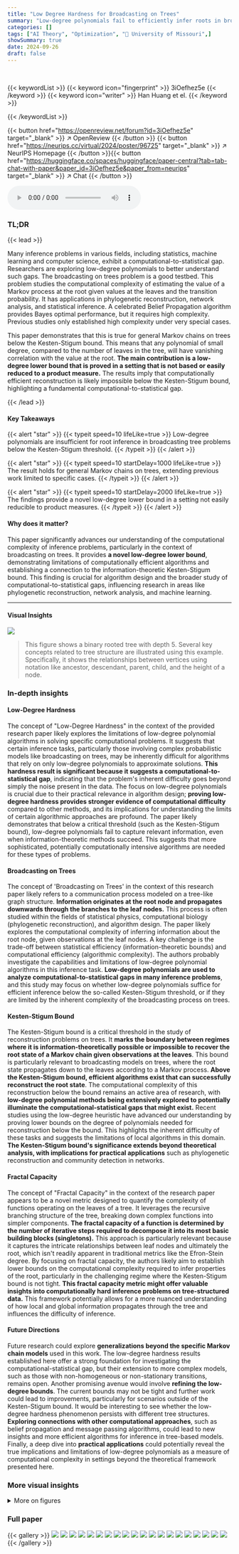 ```yaml
---
title: "Low Degree Hardness for Broadcasting on Trees"
summary: "Low-degree polynomials fail to efficiently infer roots in broadcasting tree problems below the Kesten-Stigum bound."
categories: []
tags: ["AI Theory", "Optimization", "🏢 University of Missouri",]
showSummary: true
date: 2024-09-26
draft: false
---
```


<br>

{{< keywordList >}}
{{< keyword icon="fingerprint" >}} 3iOefhez5e {{< /keyword >}}
{{< keyword icon="writer" >}} Han Huang et el. {{< /keyword >}}
 
{{< /keywordList >}}

{{< button href="https://openreview.net/forum?id=3iOefhez5e" target="_blank" >}}
↗ OpenReview
{{< /button >}}
{{< button href="https://neurips.cc/virtual/2024/poster/96725" target="_blank" >}}
↗ NeurIPS Homepage
{{< /button >}}{{< button href="https://huggingface.co/spaces/huggingface/paper-central?tab=tab-chat-with-paper&paper_id=3iOefhez5e&paper_from=neurips" target="_blank" >}}
↗ Chat
{{< /button >}}



<audio controls>
    <source src="https://ai-paper-reviewer.com/3iOefhez5e/podcast.wav" type="audio/wav">
    Your browser does not support the audio element.
</audio>


### TL;DR


{{< lead >}}

Many inference problems in various fields, including statistics, machine learning and computer science, exhibit a computational-to-statistical gap. Researchers are exploring low-degree polynomials to better understand such gaps. The broadcasting on trees problem is a good testbed. This problem studies the computational complexity of estimating the value of a Markov process at the root given values at the leaves and the transition probability. It has applications in phylogenetic reconstruction, network analysis, and statistical inference. A celebrated Belief Propagation algorithm provides Bayes optimal performance, but it requires high complexity. Previous studies only established high complexity under very special cases. 

This paper demonstrates that this is true for general Markov chains on trees below the Kesten-Stigum bound. This means that any polynomial of small degree, compared to the number of leaves in the tree, will have vanishing correlation with the value at the root. **The main contribution is a low-degree lower bound that is proved in a setting that is not based or easily reduced to a product measure.** The results imply that computationally efficient reconstruction is likely impossible below the Kesten-Stigum bound, highlighting a fundamental computational-to-statistical gap.

{{< /lead >}}


#### Key Takeaways

{{< alert "star" >}}
{{< typeit speed=10 lifeLike=true >}} Low-degree polynomials are insufficient for root inference in broadcasting tree problems below the Kesten-Stigum threshold. {{< /typeit >}}
{{< /alert >}}

{{< alert "star" >}}
{{< typeit speed=10 startDelay=1000 lifeLike=true >}} The result holds for general Markov chains on trees, extending previous work limited to specific cases. {{< /typeit >}}
{{< /alert >}}

{{< alert "star" >}}
{{< typeit speed=10 startDelay=2000 lifeLike=true >}} The findings provide a novel low-degree lower bound in a setting not easily reducible to product measures. {{< /typeit >}}
{{< /alert >}}

#### Why does it matter?
This paper significantly advances our understanding of the computational complexity of inference problems, particularly in the context of broadcasting on trees.  It provides **a novel low-degree lower bound**, demonstrating limitations of computationally efficient algorithms and establishing a connection to the information-theoretic Kesten-Stigum bound. This finding is crucial for algorithm design and the broader study of computational-to-statistical gaps, influencing research in areas like phylogenetic reconstruction, network analysis, and machine learning.

------
#### Visual Insights



![](https://ai-paper-reviewer.com/3iOefhez5e/figures_2_1.jpg)

> This figure shows a binary rooted tree with depth 5.  Several key concepts related to tree structure are illustrated using this example.  Specifically, it shows the relationships between vertices using notation like ancestor, descendant, parent, child, and the height of a node.







### In-depth insights


#### Low-Degree Hardness
The concept of "Low-Degree Hardness" in the context of the provided research paper likely explores the limitations of low-degree polynomial algorithms in solving specific computational problems.  It suggests that certain inference tasks, particularly those involving complex probabilistic models like broadcasting on trees, may be inherently difficult for algorithms that rely on only low-degree polynomials to approximate solutions.  **This hardness result is significant because it suggests a computational-to-statistical gap**, indicating that the problem's inherent difficulty goes beyond simply the noise present in the data.  The focus on low-degree polynomials is crucial due to their practical relevance in algorithm design; **proving low-degree hardness provides stronger evidence of computational difficulty** compared to other methods, and its implications for understanding the limits of certain algorithmic approaches are profound. The paper likely demonstrates that below a critical threshold (such as the Kesten-Stigum bound), low-degree polynomials fail to capture relevant information, even when information-theoretic methods succeed. This suggests that more sophisticated, potentially computationally intensive algorithms are needed for these types of problems.

#### Broadcasting on Trees
The concept of 'Broadcasting on Trees' in the context of this research paper likely refers to a communication process modeled on a tree-like graph structure.  **Information originates at the root node and propagates downwards through the branches to the leaf nodes.**  This process is often studied within the fields of statistical physics, computational biology (phylogenetic reconstruction), and algorithm design.  The paper likely explores the computational complexity of inferring information about the root node, given observations at the leaf nodes.  A key challenge is the trade-off between statistical efficiency (information-theoretic bounds) and computational efficiency (algorithmic complexity).  The authors probably investigate the capabilities and limitations of low-degree polynomial algorithms in this inference task.  **Low-degree polynomials are used to analyze computational-to-statistical gaps in many inference problems**, and this study may focus on whether low-degree polynomials suffice for efficient inference below the so-called Kesten-Stigum threshold, or if they are limited by the inherent complexity of the broadcasting process on trees.

#### Kesten-Stigum Bound
The Kesten-Stigum bound is a critical threshold in the study of reconstruction problems on trees.  It **marks the boundary between regimes where it is information-theoretically possible or impossible to recover the root state of a Markov chain given observations at the leaves**. This bound is particularly relevant to broadcasting models on trees, where the root state propagates down to the leaves according to a Markov process.  **Above the Kesten-Stigum bound, efficient algorithms exist that can successfully reconstruct the root state**. The computational complexity of this reconstruction below the bound remains an active area of research, with **low-degree polynomial methods being extensively explored to potentially illuminate the computational-statistical gaps that might exist.**  Recent studies using the low-degree heuristic have advanced our understanding by proving lower bounds on the degree of polynomials needed for reconstruction below the bound.  This highlights the inherent difficulty of these tasks and suggests the limitations of local algorithms in this domain.  **The Kesten-Stigum bound's significance extends beyond theoretical analysis, with implications for practical applications** such as phylogenetic reconstruction and community detection in networks.

#### Fractal Capacity
The concept of "Fractal Capacity" in the context of the research paper appears to be a novel metric designed to quantify the complexity of functions operating on the leaves of a tree.  It leverages the recursive branching structure of the tree, breaking down complex functions into simpler components. **The fractal capacity of a function is determined by the number of iterative steps required to decompose it into its most basic building blocks (singletons).** This approach is particularly relevant because it captures the intricate relationships between leaf nodes and ultimately the root, which isn't readily apparent in traditional metrics like the Efron-Stein degree. By focusing on fractal capacity, the authors likely aim to establish lower bounds on the computational complexity required to infer properties of the root, particularly in the challenging regime where the Kesten-Stigum bound is not tight. **This fractal capacity metric might offer valuable insights into computationally hard inference problems on tree-structured data.**  This framework potentially allows for a more nuanced understanding of how local and global information propagates through the tree and influences the difficulty of inference.

#### Future Directions
Future research could explore **generalizations beyond the specific Markov chain models** used in this work.  The low-degree hardness results established here offer a strong foundation for investigating the computational-statistical gap, but their extension to more complex models, such as those with non-homogeneous or non-stationary transitions, remains open.  Another promising avenue would involve **refining the low-degree bounds**. The current bounds may not be tight and further work could lead to improvements, particularly for scenarios outside of the Kesten-Stigum bound. It would be interesting to see whether the low-degree hardness phenomenon persists with different tree structures.  **Exploring connections with other computational approaches**, such as belief propagation and message passing algorithms, could lead to new insights and more efficient algorithms for inference in tree-based models.  Finally, a deep dive into **practical applications** could potentially reveal the true implications and limitations of low-degree polynomials as a measure of computational complexity in settings beyond the theoretical framework presented here.


### More visual insights

<details>
<summary>More on figures
</summary>


![](https://ai-paper-reviewer.com/3iOefhez5e/figures_4_1.jpg)

> The figure illustrates the notations used in the paper for representing vertices as words and for branch decomposition.  The left side shows a tree with vertices labeled as words indicating their location in the tree. The right side focuses on a branch decomposition of a subset S of leaves, highlighting the parent p(S) and its children used for recursively decomposing S into smaller subsets (S₁, S₂, S₃). These subsets are then related to the fractal capacity concept.


![](https://ai-paper-reviewer.com/3iOefhez5e/figures_7_1.jpg)

> The figure demonstrates the conditional independence property of the Markov Random Field on a tree. The left panel shows two functions fa and fβ that depend on some variables. The right panel shows that conditioned on the values of variables in between fa and fβ, the two functions become independent, illustrating the Markov property.


![](https://ai-paper-reviewer.com/3iOefhez5e/figures_9_1.jpg)

> This figure illustrates the conditional expectation. In the left panel, purple dots represent variables used in function fa and yellow dots represent variables used in function fβ. The right panel demonstrates that, given the Markov property, the conditional expectation E[fa(X)|Xw1] only considers variables within the subtree rooted at w1 and excludes variables from the subtree rooted at w2.


![](https://ai-paper-reviewer.com/3iOefhez5e/figures_14_1.jpg)

> This figure shows a binary rooted tree with a depth of 5.  It highlights key concepts used in the paper such as the definition of layers (the root is at layer 0, its children at layer 1, and so on), height of a node (the distance to the leaves), ancestor/descendant relationships, parent/child relationships, and kth-descendant/ancestor relationships.  Node labels such as u, v, w, s, and t are used to illustrate these relationships.


![](https://ai-paper-reviewer.com/3iOefhez5e/figures_15_1.jpg)

> This figure illustrates the concept of bounding covariance in the context of broadcasting processes on trees.  The left panel shows two functions, fa and fβ, whose inputs are represented by purple and yellow dots, respectively.  These inputs are leaves of the tree. The right panel shows how, by conditioning on the values of variables (represented by yellow dots) above a certain point in the tree, the remaining input variables (purple dots) become less correlated, which allows for more effective analysis.


</details>






### Full paper

{{< gallery >}}
<img src="https://ai-paper-reviewer.com/3iOefhez5e/1.png" class="grid-w50 md:grid-w33 xl:grid-w25" />
<img src="https://ai-paper-reviewer.com/3iOefhez5e/2.png" class="grid-w50 md:grid-w33 xl:grid-w25" />
<img src="https://ai-paper-reviewer.com/3iOefhez5e/3.png" class="grid-w50 md:grid-w33 xl:grid-w25" />
<img src="https://ai-paper-reviewer.com/3iOefhez5e/4.png" class="grid-w50 md:grid-w33 xl:grid-w25" />
<img src="https://ai-paper-reviewer.com/3iOefhez5e/5.png" class="grid-w50 md:grid-w33 xl:grid-w25" />
<img src="https://ai-paper-reviewer.com/3iOefhez5e/6.png" class="grid-w50 md:grid-w33 xl:grid-w25" />
<img src="https://ai-paper-reviewer.com/3iOefhez5e/7.png" class="grid-w50 md:grid-w33 xl:grid-w25" />
<img src="https://ai-paper-reviewer.com/3iOefhez5e/8.png" class="grid-w50 md:grid-w33 xl:grid-w25" />
<img src="https://ai-paper-reviewer.com/3iOefhez5e/9.png" class="grid-w50 md:grid-w33 xl:grid-w25" />
<img src="https://ai-paper-reviewer.com/3iOefhez5e/10.png" class="grid-w50 md:grid-w33 xl:grid-w25" />
<img src="https://ai-paper-reviewer.com/3iOefhez5e/11.png" class="grid-w50 md:grid-w33 xl:grid-w25" />
<img src="https://ai-paper-reviewer.com/3iOefhez5e/12.png" class="grid-w50 md:grid-w33 xl:grid-w25" />
<img src="https://ai-paper-reviewer.com/3iOefhez5e/13.png" class="grid-w50 md:grid-w33 xl:grid-w25" />
<img src="https://ai-paper-reviewer.com/3iOefhez5e/14.png" class="grid-w50 md:grid-w33 xl:grid-w25" />
<img src="https://ai-paper-reviewer.com/3iOefhez5e/15.png" class="grid-w50 md:grid-w33 xl:grid-w25" />
<img src="https://ai-paper-reviewer.com/3iOefhez5e/16.png" class="grid-w50 md:grid-w33 xl:grid-w25" />
<img src="https://ai-paper-reviewer.com/3iOefhez5e/17.png" class="grid-w50 md:grid-w33 xl:grid-w25" />
<img src="https://ai-paper-reviewer.com/3iOefhez5e/18.png" class="grid-w50 md:grid-w33 xl:grid-w25" />
<img src="https://ai-paper-reviewer.com/3iOefhez5e/19.png" class="grid-w50 md:grid-w33 xl:grid-w25" />
<img src="https://ai-paper-reviewer.com/3iOefhez5e/20.png" class="grid-w50 md:grid-w33 xl:grid-w25" />
{{< /gallery >}}